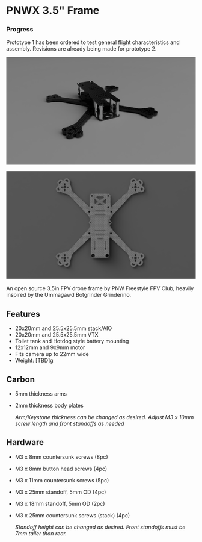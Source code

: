 # PNWX 3.5" Frame
### Progress
Prototype 1 has been ordered to test general flight characteristics and assembly.  Revisions are already being made for prototype 2.

![angleview](images/angle_view.png)

![topview](images/top_view.png)

An open source 3.5in FPV drone frame by PNW Freestyle FPV Club, heavily inspired by the Ummagawd Botgrinder Grinderino.

## Features

- 20x20mm and 25.5x25.5mm stack/AIO
- 20x20mm and 25.5x25.5mm VTX
- Toilet tank and Hotdog style battery mounting
- 12x12mm and 9x9mm motor
- Fits camera up to 22mm wide
- Weight: \[TBD]g

## Carbon

- 5mm thickness arms
- 2mm thickness body plates

  _Arm/Keystone thickness can be changed as desired. Adjust M3 x 10mm screw length and front standoffs as needed_

## Hardware

- M3 x 8mm countersunk screws (8pc)
- M3 x 8mm button head screws (4pc)
- M3 x 11mm countersunk screws (5pc)
- M3 x 25mm standoff, 5mm OD (4pc)
- M3 x 18mm standoff, 5mm OD (2pc)
- M3 x 25mm countersunk screws (stack) (4pc)

  _Standoff height can be changed as desired. Front standoffs must be 7mm taller than rear._
 
